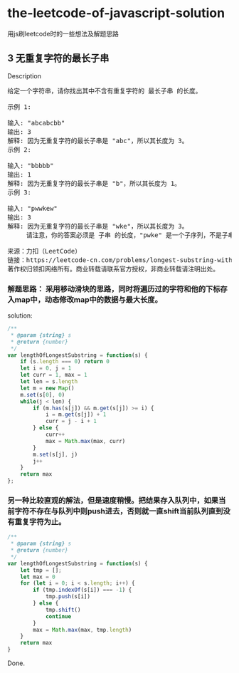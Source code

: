 
# the-leetcode-of-javascript-solution
用js刷leetcode时的一些想法及解题思路

## 3 无重复字符的最长子串
Description
<pre>
给定一个字符串，请你找出其中不含有重复字符的 最长子串 的长度。

示例 1:

输入: "abcabcbb"
输出: 3 
解释: 因为无重复字符的最长子串是 "abc"，所以其长度为 3。
示例 2:

输入: "bbbbb"
输出: 1
解释: 因为无重复字符的最长子串是 "b"，所以其长度为 1。
示例 3:

输入: "pwwkew"
输出: 3
解释: 因为无重复字符的最长子串是 "wke"，所以其长度为 3。
     请注意，你的答案必须是 子串 的长度，"pwke" 是一个子序列，不是子串。

来源：力扣（LeetCode）
链接：https://leetcode-cn.com/problems/longest-substring-without-repeating-characters
著作权归领扣网络所有。商业转载请联系官方授权，非商业转载请注明出处。
</pre>

### 解题思路： 采用移动滑块的思路，同时将遍历过的字符和他的下标存入map中，动态修改map中的数据与最大长度。

solution: 
```js
/**
 * @param {string} s
 * @return {number}
 */
var lengthOfLongestSubstring = function(s) {
    if (s.length === 0) return 0
    let i = 0, j = 1
    let curr = 1, max = 1
    let len = s.length
    let m = new Map()
    m.set(s[0], 0)
    while(j < len) {
        if (m.has(s[j]) && m.get(s[j]) >= i) {
            i = m.get(s[j]) + 1
            curr = j - i + 1
        } else {
            curr++
            max = Math.max(max, curr)
        }
        m.set(s[j], j)
        j++
    }
    return max
};
```
### 另一种比较直观的解法，但是速度稍慢。把结果存入队列中，如果当前字符不存在与队列中则push进去，否则就一直shift当前队列直到没有重复字符为止。
```js
/**
 * @param {string} s
 * @return {number}
 */
var lengthOfLongestSubstring = function(s) {
    let tmp = [];
    let max = 0
    for (let i = 0; i < s.length; i++) {
        if (tmp.indexOf(s[i]) === -1) {
            tmp.push(s[i])
        } else {
            tmp.shift()
            continue
        }
        max = Math.max(max, tmp.length)
    }
    return max
}
```
Done.

